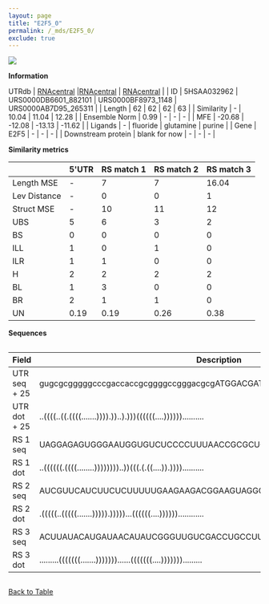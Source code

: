 ```yaml
---
layout: page
title: "E2F5_0"
permalink: /_mds/E2F5_0/
exclude: true
---
```




![](../../alns_9.28.22/aln_5HSAA032962_1.000.png?raw=true)


**Information**
<div style="overflow-x:auto;" markdown="block>
| | 5'UTR       | RS match 1   | RS match 2  | RS match 3 |
| ---- | ----------- | ----------- | ----------- | ----------- |
| Link | <a href="http://utrdb.ba.itb.cnr.it/getutr/5HSAA032962/1" target="_blank" rel="noopener noreferrer">UTRdb</a>   | <a href="https://rnacentral.org/rna/URS0000DB6601/882101" target="_blank" rel="noopener noreferrer">RNAcentral</a>     |<a href="https://rnacentral.org/rna/URS0000BF8973/1148" target="_blank" rel="noopener noreferrer">RNAcentral</a>  | <a href="https://rnacentral.org/rna/URS0000AB7D95/265311" target="_blank" rel="noopener noreferrer">RNAcentral</a>   |
| ID | 5HSAA032962     | URS0000DB6601_882101     | URS0000BF8973_1148     | URS0000AB7D95_265311     |
| Length | 62     |  62    | 62   |  63    |
| Similarity | - | 10.04 | 11.04 | 12.28 |
| Ensemble Norm | 0.99 | - | - | - |
| MFE | -20.68 | -12.08 | -13.13 | -11.62 |
| Ligands | - | fluoride | glutamine | purine |
| Gene | E2F5 | - | - | - |
| Downstream protein | blank for now    |    -    | -  | - |
</div>

**Similarity metrics**

| | 5'UTR       | RS match 1   | RS match 2  | RS match 3 |
| ---- | ----------- | ----------- | ----------- | ----------- |
| Length MSE | - | 7 | 7 | 16.04 |
| Lev Distance | - | 0 | 0 | 1 |
| Struct MSE | - | 10 | 11 | 12 |
| UBS| 5 | 6 | 3 | 2 |
| BS | 0 | 0 | 0 | 0 |
| ILL | 1 | 0 | 1 | 0 |
| ILR | 1 | 1 | 0 | 0 |
| H | 2 | 2 | 2 | 2 |
| BL | 1 | 3 | 0 | 0 |
| BR | 2 | 1 | 1 | 0 |
| UN | 0.19 | 0.19 | 0.26 | 0.38 |

**Sequences**


<div style="overflow-x:auto;">

<table>
<colgroup>
<col width="30%" />
<col width="70%" />
</colgroup>
<thead>
<tr class="header">
<th>Field</th>
<th>Description</th>
</tr>
</thead>
<tbody>
<tr>
<td markdown="span">UTR seq + 25 </td>
<td markdown="span"> gugcgcgggggcccgaccaccgcggggccgggacgcgATGGACGATTCCATTAATAATAGAT </td>
</tr>
<tr>
<td markdown="span">UTR dot + 25  </td>
<td markdown="span"> ..((((..((.((((.......)))).))..).)))((((((....))))))..........
</td>
</tr>


<tr>
<td markdown="span">RS 1 seq </td>
<td markdown="span"> UAGGAGAGUGGGAAUGGUGUCUCCCCUUUAACCGCGCUGAUGCUGAUGACGCCUGCUGACGA
</td>
</tr>


<tr>
<td markdown="span">RS 1 dot </td>
<td markdown="span"> ..((((((.((((........))))))))..))(((.(.((....)).))))..........
</td>
</tr>


<tr>
<td markdown="span">RS 2 seq </td>
<td markdown="span"> AUCGUUCAUCUUCUCUUUUUGAAGAAGACGGAAGUAGGGAUAUAUUCCUGAAGGAACGCGCC
</td>
</tr>


<tr>
<td markdown="span">RS 2 dot </td>
<td markdown="span"> .(((((..(((((.......))))).)))))...((((((....))))))............
</td>
</tr>


<tr>
<td markdown="span">RS 3 seq </td>
<td markdown="span"> ACUUAUACAUGAUAACAUAUCGGGUUGUCGACCUGCCUUAAGACCGAUCUUAAGACUAUAAGA
</td>
</tr>


<tr>
<td markdown="span">RS 3 dot </td>
<td markdown="span"> .........(((((((.......)))))))......(((((((....))))))).........
</td>
</tr>

</tbody>
</table>


</div>


[Back to Table](../../display)
